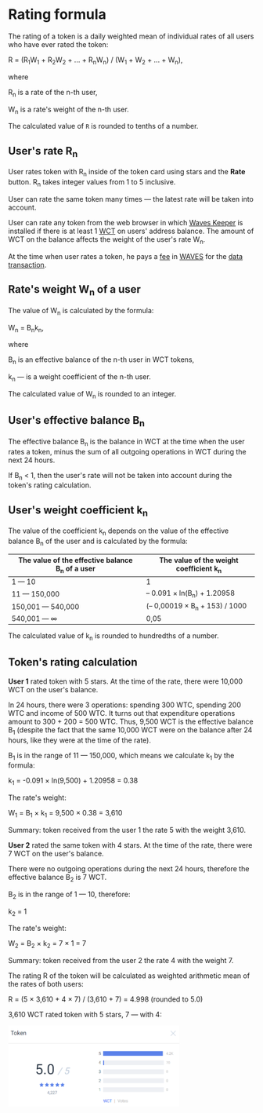 # Rating formula

The rating of a token is a daily weighted mean of individual rates of all users who have ever rated the token:

R = (R<sub>1</sub>W<sub>1</sub> + R<sub>2</sub>W<sub>2</sub> + ... + R<sub>n</sub>W<sub>n</sub>) / (W<sub>1</sub> + W<sub>2</sub> + ... + W<sub>n</sub>),

where

R<sub>n</sub> is a rate of the n-th user,

W<sub>n</sub> is a rate's weight of the n-th user.

The calculated value of `R` is rounded to tenths of a number.

## User's rate R<sub>n</sub>

User rates token with R<sub>n</sub> inside of the token card using stars and the **Rate** button. R<sub>n</sub> takes integer values from 1 to 5 inclusive.

User can rate the same token many times — the latest rate will be taken into account.

User can rate any token from the web browser in which [Waves Keeper](/waves-keeper/about-waves-keeper.md) is installed if there is at least 1 [WCT](/blockchain/token/wct.md) on users' address balance. The amount of WCT on the balance affects the weight of the user's rate W<sub>n</sub>.

At the time when user rates a token, he pays a [fee](/blockchain/transaction-fee.md) in [WAVES](/blockchain/token/waves.md) for the [data transaction](/blockchain/transaction-type/data-transaction.md).

## Rate's weight W<sub>n</sub> of a user

The value of W<sub>n</sub> is calculated by the formula:

W<sub>n</sub> = B<sub>n</sub>k<sub>n</sub>,

where

B<sub>n</sub> is an effective balance of the n-th user in WCT tokens,

k<sub>n</sub> — is a weight coefficient of the n-th user.

The calculated value of W<sub>n</sub> is rounded to an integer.

## User's effective balance B<sub>n</sub>

The effective balance B<sub>n</sub> is the balance in WCT at the time when the user rates a token, minus the sum of all outgoing operations in WCT during the next 24 hours.

If B<sub>n</sub> < 1, then the user's rate will not be taken into account during the token's rating calculation.

## User's weight coefficient k<sub>n</sub>

The value of the coefficient k<sub>n</sub> depends on the value of the effective balance B<sub>n</sub> of the user and is calculated by the formula:

|The value of the effective balance B<sub>n</sub> of a user|The value of the weight coefficient k<sub>n</sub>|
|---|---|
|1 — 10|1|
|11 — 150,000|– 0.091 × ln(B<sub>n</sub>) + 1.20958|
|150,001 — 540,000|(– 0,00019 × B<sub>n</sub> + 153) / 1000|
|540,001 — ∞|0,05|

The calculated value of k<sub>n</sub> is rounded to hundredths of a number.

## Token's rating calculation

**User 1** rated token with 5 stars. At the time of the rate, there were 10,000 WCT on the user's balance.

In 24 hours, there were 3 operations: spending 300 WTC, spending 200 WTC and income of 500 WTC. It turns out that expenditure operations amount to 300 + 200 = 500 WTC. Thus, 9,500 WCT is the effective balance B<sub>1</sub> (despite the fact that the same 10,000 WCT were on the balance after 24 hours, like they were at the time of the rate).

B<sub>1</sub> is in the range of 11 — 150,000, which means we calculate k<sub>1</sub> by the formula:

k<sub>1</sub> = -0.091 × ln(9,500) + 1.20958 = 0.38

The rate's weight:

W<sub>1</sub> = B<sub>1</sub> × k<sub>1</sub> = 9,500 × 0.38 = 3,610

Summary: token received from the user 1 the rate 5 with the weight 3,610.

**User 2** rated the same token with 4 stars. At the time of the rate, there were 7 WCT on the user's balance.

There were no outgoing operations during the next 24 hours, therefore the effective balance B<sub>2</sub> is 7 WCT.

B<sub>2</sub> is in the range of 1 — 10, therefore:

k<sub>2</sub> = 1

The rate's weight:

W<sub>2</sub> = B<sub>2</sub> × k<sub>2</sub> = 7 × 1 = 7

Summary: token received from the user 2 the rate 4 with the weight 7.

The rating R of the token will be calculated as weighted arithmetic mean of the rates of both users:

R = (5 × 3,610 + 4 × 7) / (3,610 + 7) = 4.998 (rounded to 5.0)

3,610 WCT rated token with 5 stars, 7 — with 4:

<img src="img/rating.png" alt="faucet" width="350"/>
